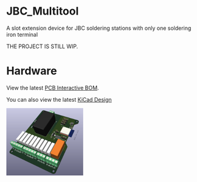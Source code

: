 # JBC_Multitool
A slot extension device for JBC soldering stations with only one soldering iron terminal

THE PROJECT IS STILL WIP.

# Hardware
View the latest [PCB Interactive BOM](https://htmlpreview.github.io/?https://github.com/Tropaion/JBC_Multitool/blob/main/hardware/bom/ibom.html).

You can also view the latest [KiCad Design](https://kicanvas.org/?github=https%3A%2F%2Fgithub.com%2FTropaion%2FJBC_Multitool%2Fblob%2Fmain%2Fhardware%2FJBC_Multitool.kicad_prodsada)

<p float="left">
  <img src="https://github.com/Tropaion/JBC_Multitool/blob/main/images/pcb.png?raw=true" width="40%" />
</p>